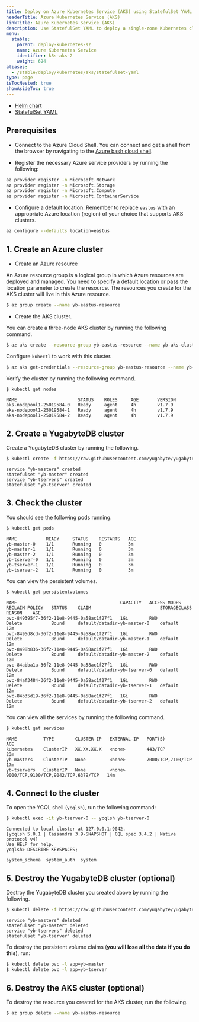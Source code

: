 ```yaml
---
title: Deploy on Azure Kubernetes Service (AKS) using StatefulSet YAML
headerTitle: Azure Kubernetes Service (AKS)
linkTitle: Azure Kubernetes Service (AKS)
description: Use StatefulSet YAML to deploy a single-zone Kubernetes cluster on Azure Kubernetes Service (AKS).
menu:
  stable:
    parent: deploy-kubernetes-sz
    name: Azure Kubernetes Service
    identifier: k8s-aks-2
    weight: 624
aliases:
  - /stable/deploy/kubernetes/aks/statefulset-yaml
type: page
isTocNested: true
showAsideToc: true
---
```



<ul class="nav nav-tabs-alt nav-tabs-yb">
  <li >
    <a href="/stable/deploy/kubernetes/single-zone/aks/helm-chart" class="nav-link">
      <i class="fas fa-cubes" aria-hidden="true"></i>
      Helm chart
    </a>
  </li>
  <li >
    <a href="/stable/deploy/kubernetes/single-zone/aks/statefulset-yaml" class="nav-link active">
      <i class="fas fa-cubes" aria-hidden="true"></i>
      StatefulSet YAML
    </a>
  </li>
</ul>

## Prerequisites

- Connect to the Azure Cloud Shell. You can connect and get a shell from the browser by navigating to the [Azure bash cloud shell](https://shell.azure.com/bash).

- Register the necessary Azure service providers by running the following:

```sh
az provider register -n Microsoft.Network
az provider register -n Microsoft.Storage
az provider register -n Microsoft.Compute
az provider register -n Microsoft.ContainerService
```

- Configure a default location. Remember to replace `eastus` with an appropriate Azure location (region) of your choice that supports AKS clusters.

```sh
az configure --defaults location=eastus
```

## 1. Create an Azure cluster

- Create an Azure resource

An Azure resource group is a logical group in which Azure resources are deployed and managed. You need to specify a default location or pass the location parameter to create the resource. The resources you create for the AKS cluster will live in this Azure resource.

```sh
$ az group create --name yb-eastus-resource
```

- Create the AKS cluster.

You can create a three-node AKS cluster by running the following command.

```sh
$ az aks create --resource-group yb-eastus-resource --name yb-aks-cluster --node-count 3 --generate-ssh-keys
```

Configure `kubectl` to work with this cluster.

```sh
$ az aks get-credentials --resource-group yb-eastus-resource --name yb-aks-cluster
```

Verify the cluster by running the following command.

```sh
$ kubectl get nodes
```

```
NAME                       STATUS    ROLES     AGE       VERSION
aks-nodepool1-25019584-0   Ready     agent     4h        v1.7.9
aks-nodepool1-25019584-1   Ready     agent     4h        v1.7.9
aks-nodepool1-25019584-2   Ready     agent     4h        v1.7.9
```

## 2. Create a YugabyteDB cluster

Create a YugabyteDB cluster by running the following.

```sh
$ kubectl create -f https://raw.githubusercontent.com/yugabyte/yugabyte-db/master/cloud/kubernetes/yugabyte-statefulset.yaml
```

```
service "yb-masters" created
statefulset "yb-master" created
service "yb-tservers" created
statefulset "yb-tserver" created
```

## 3. Check the cluster

You should see the following pods running.

```sh
$ kubectl get pods
```

```
NAME           READY     STATUS    RESTARTS   AGE
yb-master-0    1/1       Running   0          3m
yb-master-1    1/1       Running   0          3m
yb-master-2    1/1       Running   0          3m
yb-tserver-0   1/1       Running   0          3m
yb-tserver-1   1/1       Running   0          3m
yb-tserver-2   1/1       Running   0          3m
```

You can view the persistent volumes.

```sh
$ kubectl get persistentvolumes
```

```
NAME                                       CAPACITY   ACCESS MODES   RECLAIM POLICY   STATUS    CLAIM                          STORAGECLASS   REASON    AGE
pvc-849395f7-36f2-11e8-9445-0a58ac1f27f1   1Gi        RWO            Delete           Bound     default/datadir-yb-master-0    default                  12m
pvc-8495d8cd-36f2-11e8-9445-0a58ac1f27f1   1Gi        RWO            Delete           Bound     default/datadir-yb-master-1    default                  12m
pvc-8498b836-36f2-11e8-9445-0a58ac1f27f1   1Gi        RWO            Delete           Bound     default/datadir-yb-master-2    default                  12m
pvc-84abba1a-36f2-11e8-9445-0a58ac1f27f1   1Gi        RWO            Delete           Bound     default/datadir-yb-tserver-0   default                  12m
pvc-84af3484-36f2-11e8-9445-0a58ac1f27f1   1Gi        RWO            Delete           Bound     default/datadir-yb-tserver-1   default                  12m
pvc-84b35d19-36f2-11e8-9445-0a58ac1f27f1   1Gi        RWO            Delete           Bound     default/datadir-yb-tserver-2   default                  12m
```

You can view all the services by running the following command.

```sh
$ kubectl get services
```

```
NAME          TYPE        CLUSTER-IP   EXTERNAL-IP   PORT(S)                               AGE
kubernetes    ClusterIP   XX.XX.XX.X   <none>        443/TCP                               23m
yb-masters    ClusterIP   None         <none>        7000/TCP,7100/TCP                     17m
yb-tservers   ClusterIP   None         <none>        9000/TCP,9100/TCP,9042/TCP,6379/TCP   14m
```

## 4. Connect to the cluster

To open the YCQL shell (`ycqlsh`), run the following command:

```sh
$ kubectl exec -it yb-tserver-0 -- ycqlsh yb-tserver-0
```

```
Connected to local cluster at 127.0.0.1:9042.
[ycqlsh 5.0.1 | Cassandra 3.9-SNAPSHOT | CQL spec 3.4.2 | Native protocol v4]
Use HELP for help.
ycqlsh> DESCRIBE KEYSPACES;

system_schema  system_auth  system
```

## 5. Destroy the YugabyteDB cluster (optional)

Destroy the YugabyteDB cluster you created above by running the following.

```sh
$ kubectl delete -f https://raw.githubusercontent.com/yugabyte/yugabyte-db/master/cloud/kubernetes/yugabyte-statefulset.yaml
```

```
service "yb-masters" deleted
statefulset "yb-master" deleted
service "yb-tservers" deleted
statefulset "yb-tserver" deleted
```

To destroy the persistent volume claims (**you will lose all the data if you do this**), run:

```sh
$ kubectl delete pvc -l app=yb-master
$ kubectl delete pvc -l app=yb-tserver
```

## 6. Destroy the AKS cluster (optional)

To destroy the resource you created for the AKS cluster, run the following.

```sh
$ az group delete --name yb-eastus-resource
```

